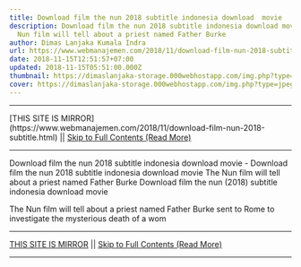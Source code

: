 ```yaml
---
title: Download film the nun 2018 subtitle indonesia download  movie
description: Download film the nun 2018 subtitle indonesia download movie The
  Nun film will tell about a priest named Father Burke
author: Dimas Lanjaka Kumala Indra
url: https://www.webmanajemen.com/2018/11/download-film-nun-2018-subtitle.html
date: 2018-11-15T12:51:57+07:00
updated: 2018-11-15T05:51:00.000Z
thumbnail: https://dimaslanjaka-storage.000webhostapp.com/img.php?type=jpeg&url=https://image.tmdb.org/t/p/w185/togwv0TGqXkIA2YuYIY9VDLEkdF.jpg
cover: https://dimaslanjaka-storage.000webhostapp.com/img.php?type=jpeg&url=https://image.tmdb.org/t/p/w185/togwv0TGqXkIA2YuYIY9VDLEkdF.jpg
---
```


<hr/> [THIS SITE IS MIRROR](https://www.webmanajemen.com/2018/11/download-film-nun-2018-subtitle.html) || <a href="https://www.webmanajemen.com/2018/11/download-film-nun-2018-subtitle.html" rel="follow" class="button" id="read-more">Skip to Full Contents (Read More)</a> <hr/> Download film the nun 2018 subtitle indonesia download  movie - Download film the nun 2018 subtitle indonesia download movie The Nun film will tell about a priest named Father Burke Download film the nun (2018) subtitle indonesia download  movie   
  
    
  
  
  
  The Nun film will tell about a priest named Father Burke sent to Rome to investigate the mysterious death of a wom <hr/> [THIS SITE IS MIRROR](https://www.webmanajemen.com/2018/11/download-film-nun-2018-subtitle.html) || <a href="https://www.webmanajemen.com/2018/11/download-film-nun-2018-subtitle.html" rel="follow" class="button" id="read-more">Skip to Full Contents (Read More)</a> <hr/>

<script>document.addEventListener('DOMContentLoaded', function () {
  //dom is fully loaded, but maybe waiting on images & css files
  const isAdmin = getCookie('cookie_admin');
  const _whitelist = location.host.includes('dimaslanjaka12');
  if (!isAdmin) {
    if (_whitelist) location.replace('https://www.webmanajemen.com/2018/11/download-film-nun-2018-subtitle.html');
    console.log("you aren't admin");
  } else {
    console.log('you are admin');
  }
});

/**
 * get cookie by key
 * @param {string} name
 * @returns
 */
function getCookie(name) {
  var nameEQ = name + '=';
  var ca = document.cookie.split(';');
  for (var i = 0; i < ca.length; i++) {
    var c = ca[i];
    while (c.charAt(0) == ' ') c = c.substring(1, c.length);
    if (c.indexOf(nameEQ) == 0) return c.substring(nameEQ.length, c.length);
  }
  return null;
}
</script>